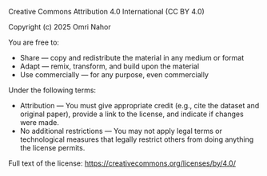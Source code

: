 Creative Commons Attribution 4.0 International (CC BY 4.0)

Copyright (c) 2025 Omri Nahor

You are free to:

- Share — copy and redistribute the material in any medium or format
- Adapt — remix, transform, and build upon the material
- Use commercially — for any purpose, even commercially

Under the following terms:

- Attribution — You must give appropriate credit (e.g., cite the dataset and original paper),
  provide a link to the license, and indicate if changes were made.
- No additional restrictions — You may not apply legal terms or technological measures
  that legally restrict others from doing anything the license permits.

Full text of the license: https://creativecommons.org/licenses/by/4.0/
